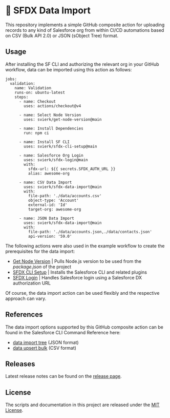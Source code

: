 # 💾 SFDX Data Import

This repository implements a simple GitHub composite action for uploading records to any kind of Salesforce org from within CI/CD automations based on CSV (Bulk API 2.0) or JSON (sObject Tree) format.

## Usage

After installing the SF CLI and authorizing the relevant org in your GitHub workflow, data can be imported using this action as follows:

```
jobs:
  validation:
    name: Validation
    runs-on: ubuntu-latest
    steps:
      - name: Checkout
        uses: actions/checkout@v4

      - name: Select Node Version
        uses: svierk/get-node-version@main

      - name: Install Dependencies
        run: npm ci

      - name: Install SF CLI
        uses: svierk/sfdx-cli-setup@main

      - name: Salesforce Org Login
        uses: svierk/sfdx-login@main
        with:
          sfdx-url: ${{ secrets.SFDX_AUTH_URL }}
          alias: awesome-org

      - name: CSV Data Import
        uses: svierk/sfdx-data-import@main
        with:
          file-path: './data/accounts.csv'
          object-type: 'Account'
          external-id: 'Id'
          target-org: awesome-org

      - name: JSON Data Import
        uses: svierk/sfdx-data-import@main
        with:
          file-path: './data/accounts.json,./data/contacts.json'
          api-version: '59.0'
```

The following actions were also used in the example workflow to create the prerequisites for the data import:

- [Get Node Version](https://github.com/svierk/get-node-version) | Pulls Node.js version to be used from the _package.json_ of the project
- [SFDX CLI Setup](https://github.com/svierk/sfdx-cli-setup) | Installs the Salesforce CLI and related plugins
- [SFDX Login](https://github.com/svierk/sfdx-login) | Handles Salesforce login using a Salesforce DX authorization URL

Of course, the data import action can be used flexibly and the respective approach can vary.

## References

The data import options supported by this GitHub composite action can be found in the Salesforce CLI Command Reference here: 

- [data import tree](https://developer.salesforce.com/docs/atlas.en-us.sfdx_cli_reference.meta/sfdx_cli_reference/cli_reference_data_commands_unified.htm#cli_reference_data_import_tree_unified) (JSON format)
- [data upsert bulk](https://developer.salesforce.com/docs/atlas.en-us.sfdx_cli_reference.meta/sfdx_cli_reference/cli_reference_data_commands_unified.htm#cli_reference_data_upsert_bulk_unified) (CSV format)

## Releases

Latest release notes can be found on the [release page](https://github.com/svierk/sfdx-data-import/releases).

## License

The scripts and documentation in this project are released under the [MIT License](https://github.com/svierk/sfdx-data-import/blob/main/LICENSE).